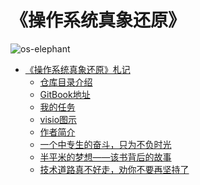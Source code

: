 # 《操作系统真象还原》

![os-elephant](doc/image/os-elephant.png)

<!-- TOC depthFrom:1 depthTo:6 withLinks:1 updateOnSave:1 orderedList:0 -->

- [《操作系统真象还原》札记](#操作系统真象还原札记)
	- [仓库目录介绍](#仓库目录介绍)
	- [GitBook地址](#gitbook地址)
	- [我的任务](#我的任务)
	- [visio图示](#visio图示)
	- [作者简介](#作者简介)
	- [一个中专生的奋斗，只为不负时光](#一个中专生的奋斗只为不负时光)
	- [半平米的梦想——该书背后的故事](#半平米的梦想该书背后的故事)
	- [技术道路真不好走，劝你不要再坚持了](#技术道路真不好走劝你不要再坚持了)

<!-- /TOC -->
